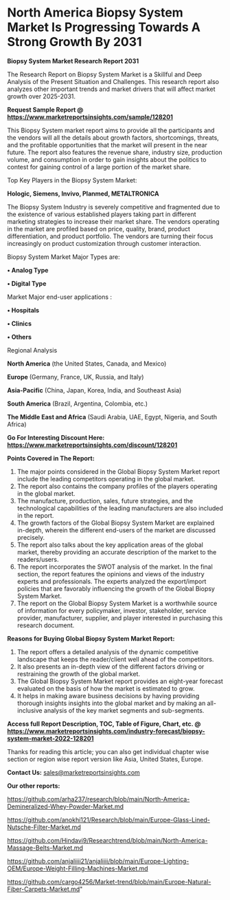 # North America Biopsy System Market Is Progressing Towards A Strong Growth By 2031

<strong>Biopsy System Market Research Report 2031</strong>

The Research Report on Biopsy System Market is a Skillful and Deep Analysis of the Present Situation and Challenges. This research report also analyzes other important trends and market drivers that will affect market growth over 2025-2031.

<strong>Request Sample Report @ <a href=https://www.marketreportsinsights.com/sample/128201>https://www.marketreportsinsights.com/sample/128201</a></strong>

This Biopsy System market report aims to provide all the participants and the vendors will all the details about growth factors, shortcomings, threats, and the profitable opportunities that the market will present in the near future. The report also features the revenue share, industry size, production volume, and consumption in order to gain insights about the politics to contest for gaining control of a large portion of the market share.

Top Key Players in the Biopsy System Market:

<strong>Hologic, Siemens, Invivo, Planmed, METALTRONICA</strong>

The Biopsy System Industry is severely competitive and fragmented due to the existence of various established players taking part in different marketing strategies to increase their market share. The vendors operating in the market are profiled based on price, quality, brand, product differentiation, and product portfolio. The vendors are turning their focus increasingly on product customization through customer interaction.

Biopsy System Market Major Types are:

<strong>• Analog Type

• Digital Type</strong>

Market Major end-user applications :

<strong>• Hospitals

• Clinics

• Others</strong>

Regional Analysis

</u><strong><b>North America</b></strong> (the United States, Canada, and Mexico)

<strong><b>Europe </b></strong>(Germany, France, UK, Russia, and Italy)

<strong><b>Asia-Pacific</b></strong> (China, Japan, Korea, India, and Southeast Asia)

<strong><b>South America</b></strong> (Brazil, Argentina, Colombia, etc.)

<strong><b>The Middle East and Africa</b></strong> (Saudi Arabia, UAE, Egypt, Nigeria, and South Africa)

<strong>Go For Interesting Discount Here: <a href=https://www.marketreportsinsights.com/discount/128201>https://www.marketreportsinsights.com/discount/128201</a></strong>

<strong>Points Covered in The Report:</strong>
<ol>
  <li>The major points considered in the Global Biopsy System Market report include the leading competitors operating in the global market.</li>
  <li>The report also contains the company profiles of the players operating in the global market.</li>
  <li>The manufacture, production, sales, future strategies, and the technological capabilities of the leading manufacturers are also included in the report.</li>
  <li>The growth factors of the Global Biopsy System Market are explained in-depth, wherein the different end-users of the market are discussed precisely.</li>
  <li>The report also talks about the key application areas of the global market, thereby providing an accurate description of the market to the readers/users.</li>
  <li>The report incorporates the SWOT analysis of the market. In the final section, the report features the opinions and views of the industry experts and professionals. The experts analyzed the export/import policies that are favorably influencing the growth of the Global Biopsy System Market.</li>
  <li>The report on the Global Biopsy System Market is a worthwhile source of information for every policymaker, investor, stakeholder, service provider, manufacturer, supplier, and player interested in purchasing this research document.</li>
</ol>
<strong>Reasons for Buying Global Biopsy System Market Report:</strong>

<ol>
  <li>The report offers a detailed analysis of the dynamic competitive landscape that keeps the reader/client well ahead of the competitors.</li>
  <li>It also presents an in-depth view of the different factors driving or restraining the growth of the global market.</li>
  <li>The Global Biopsy System Market report provides an eight-year forecast evaluated on the basis of how the market is estimated to grow.</li>
  <li>It helps in making aware business decisions by having providing thorough insights insights into the global market and by making an all-inclusive analysis of the key market segments and sub-segments.</li>
</ol>
<strong>Access full Report Description, TOC, Table of Figure, Chart, etc. @ <a href=https://www.marketreportsinsights.com/industry-forecast/biopsy-system-market-2022-128201>https://www.marketreportsinsights.com/industry-forecast/biopsy-system-market-2022-128201</a></strong>


Thanks for reading this article; you can also get individual chapter wise section or region wise report version like Asia, United States, Europe.

<strong>Contact Us:</strong>
sales@marketreportsinsights.com

<strong>Our other reports:</strong>

<a href=https://github.com/arha237/research/blob/main/North-America-Demineralized-Whey-Powder-Market.md>https://github.com/arha237/research/blob/main/North-America-Demineralized-Whey-Powder-Market.md</a>

<a href=https://github.com/anokhi121/Research/blob/main/Europe-Glass-Lined-Nutsche-Filter-Market.md>https://github.com/anokhi121/Research/blob/main/Europe-Glass-Lined-Nutsche-Filter-Market.md</a>

<a href=https://github.com/Hindavi9/Researchtrend/blob/main/North-America-Massage-Belts-Market.md>https://github.com/Hindavi9/Researchtrend/blob/main/North-America-Massage-Belts-Market.md</a>

<a href=https://github.com/anjaliiii21/anjaliiii/blob/main/Europe-Lighting-OEM/Europe-Weight-Filling-Machines-Market.md>https://github.com/anjaliiii21/anjaliiii/blob/main/Europe-Lighting-OEM/Europe-Weight-Filling-Machines-Market.md</a>

<a href=https://github.com/cargo4256/Market-trend/blob/main/Europe-Natural-Fiber-Carpets-Market.md>https://github.com/cargo4256/Market-trend/blob/main/Europe-Natural-Fiber-Carpets-Market.md</a>"
